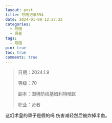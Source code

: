 ```yaml
---
layout: post
title: 导随记录594
date: 2024-01-09 12:27:22
categories:
  - 导随
  - 贤者
tags:
  - 导随
pin: true
toc: true
comments: true
---
```


> 日期：2024.1.9
>
> 等级：70
>
> 副本：国境防线基姆利特暗区
>
> 职业：贤者

这幻术皇的罩子是假的吗 伤害减轻然后被炸掉半血。
